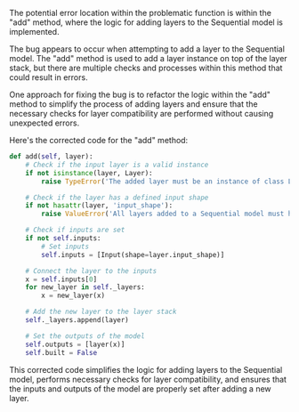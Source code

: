The potential error location within the problematic function is within the "add" method, where the logic for adding layers to the Sequential model is implemented.

The bug appears to occur when attempting to add a layer to the Sequential model. The "add" method is used to add a layer instance on top of the layer stack, but there are multiple checks and processes within this method that could result in errors.

One approach for fixing the bug is to refactor the logic within the "add" method to simplify the process of adding layers and ensure that the necessary checks for layer compatibility are performed without causing unexpected errors.

Here's the corrected code for the "add" method:

```python
def add(self, layer):
    # Check if the input layer is a valid instance
    if not isinstance(layer, Layer):
        raise TypeError('The added layer must be an instance of class Layer. Found: ' + str(layer))

    # Check if the layer has a defined input shape
    if not hasattr(layer, 'input_shape'):
        raise ValueError('All layers added to a Sequential model must have an input shape.')

    # Check if inputs are set
    if not self.inputs:
        # Set inputs
        self.inputs = [Input(shape=layer.input_shape)]

    # Connect the layer to the inputs
    x = self.inputs[0]
    for new_layer in self._layers:
        x = new_layer(x)

    # Add the new layer to the layer stack
    self._layers.append(layer)

    # Set the outputs of the model
    self.outputs = [layer(x)]
    self.built = False
```

This corrected code simplifies the logic for adding layers to the Sequential model, performs necessary checks for layer compatibility, and ensures that the inputs and outputs of the model are properly set after adding a new layer.